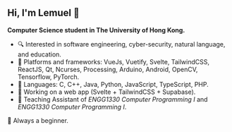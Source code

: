 ## Hi, I'm Lemuel 👋

**Computer Science student in The University of Hong Kong.**

- 🔍 Interested in software engineering, cyber-security, natural language, and education.
- 🧰 Platforms and frameworks: VueJs, Vuetify, Svelte, TailwindCSS, ReactJS, Qt, Ncurses, Processing, Arduino, Android, OpenCV, Tensorflow, PyTorch.
- 🔨 Languages: C, C++, Java, Python, JavaScript, TypeScript, PHP.
- 🧪 Working on a web app (Svelte + TailwindCSS + Supabase).
- 💼 Teaching Assistant of *ENGG1330 Computer Programming I* and *ENGG1330 Computer Programming I*.

:beginner: Always a beginner.
